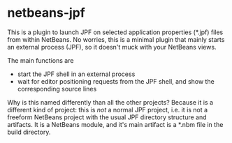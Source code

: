 # netbeans-jpf #

This is a plugin to launch JPF on selected application properties (*.jpf) files from within NetBeans. No worries, this is a minimal plugin that mainly starts an external process (JPF), so it doesn't muck with your NetBeans views.

The main functions are

 - start the JPF shell in an external process
 - wait for editor positioning requests from the JPF shell, and show the corresponding source lines

Why is this named differently than all the other projects? Because it is a different kind of project: this is *not* a normal JPF project, i.e. it is not a freeform NetBeans project with the usual JPF directory structure and artifacts. It is a NetBeans module, and it's main artifact is a *.nbm file in the build directory.
